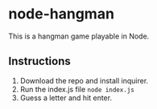 # node-hangman

This is a hangman game playable in Node.

## Instructions

1. Download the repo and install inquirer.
2. Run the index.js file
```node index.js```
3. Guess a letter and hit enter.
